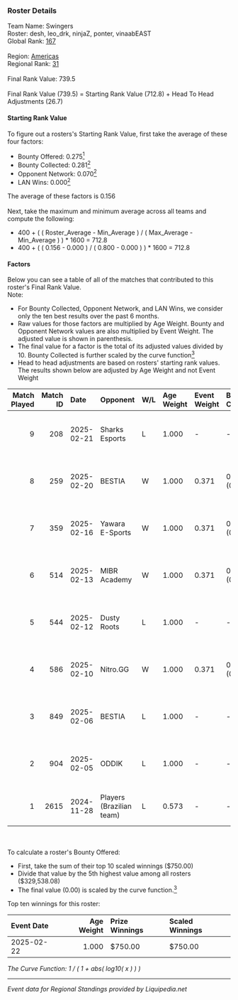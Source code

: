 ### Roster Details<br />
Team Name: Swingers<br />
Roster: desh, leo_drk, ninjaZ, ponter, vinaabEAST<br />
Global Rank: [167](../standings_global.md)<br />
<br />
Region: [Americas]( ../standings_americas.md)<br />
Regional Rank: [31]( ../standings_americas.md)<br />
<br />
Final Rank Value:  739.5<br />
<br />
Final Rank Value (739.5) = Starting Rank Value (712.8) + Head To Head Adjustments (26.7)<br />

#### Starting Rank Value<br />
To figure out a rosters's Starting Rank Value, first take the average of these four factors:<br />
- Bounty Offered: 0.275[<sup>1</sup>](#table2)
- Bounty Collected: 0.281[<sup>2</sup>](#table1)
- Opponent Network: 0.070[<sup>2</sup>](#table1)
- LAN Wins: 0.000[<sup>2</sup>](#table1)

The average of these factors is 0.156<br />
<br />
Next, take the maximum and minimum average across all teams and compute the following:<br />
- 400 + ( ( Roster_Average - Min_Average ) / ( Max_Average - Min_Average ) ) * 1600 = 712.8
- 400 + ( ( 0.156 - 0.000 ) / ( 0.800 - 0.000 ) ) * 1600 = 712.8


#### Factors<br />
Below you can see a table of all of the matches that contributed to this roster's Final Rank Value.<br />
Note:<br />

- For Bounty Collected, Opponent Network, and LAN Wins, we consider only the ten best results over the past 6 months.
- Raw values for those factors are multiplied by Age Weight. Bounty and Opponent Network values are also multiplied by Event Weight. The adjusted value is shown in parenthesis.
- The final value for a factor is the total of its adjusted values divided by 10. Bounty Collected is further scaled by the curve function[<sup>3</sup>](#curveFunction)
- Head to head adjustments are based on rosters' starting rank values. The results shown below are adjusted by Age Weight and not Event Weight
<span id="table1"></span><br />


| Match Played | Match ID | Date       | Opponent                 | W/L | Age Weight | Event Weight | Bounty Collected | Opponent Network | LAN Wins  | H2H Adj. | Roster                                     |
| -: | -: | :- | :- | :- | :- | :- | :- | :- | :- | -: | :- |
|            9 |      208 | 2025-02-21 | Sharks Esports           | L   | 1.000      | -            | -                | -                | -         |    -5.80 | desh, leo_drk, ninjaZ, ponter, vinaabEAST  |
|            8 |      259 | 2025-02-20 | BESTIA                   | W   | 1.000      | 0.371        | 0.069 (0.026)    | 0.472 (0.175)    | 0 (0.000) |    24.32 | desh, leo_drk, ninjaZ, ponter, vinaabEAST  |
|            7 |      359 | 2025-02-16 | Yawara E-Sports          | W   | 1.000      | 0.371        | 0.002 (0.001)    | 0.448 (0.166)    | 0 (0.000) |    13.74 | desh, leo_drk, ninjaZ, ponter, vinaabEAST  |
|            6 |      514 | 2025-02-13 | MIBR Academy             | W   | 1.000      | 0.371        | 0.001 (0.000)    | 0.464 (0.172)    | 0 (0.000) |    15.60 | desh, leo_drk, ninjaZ, ponter, vinaabEAST  |
|            5 |      544 | 2025-02-12 | Dusty Roots              | L   | 1.000      | -            | -                | -                | -         |   -12.78 | desh, leo_drk, ninjaZ, ponter, vinaabEAST  |
|            4 |      586 | 2025-02-10 | Nitro.GG                 | W   | 1.000      | 0.371        | 0.002 (0.001)    | 0.512 (0.190)    | 0 (0.000) |    14.23 | desh, leo_drk, ninjaZ, ponter, vinaabEAST  |
|            3 |      849 | 2025-02-06 | BESTIA                   | L   | 1.000      | -            | -                | -                | -         |    -5.90 | desh, leo_drk, ninjaZ, ponter, vinaabEAST  |
|            2 |      904 | 2025-02-05 | ODDIK                    | L   | 1.000      | -            | -                | -                | -         |    -9.12 | desh, leo_drk, ninjaZ, ponter, vinaabEAST  |
|            1 |     2615 | 2024-11-28 | Players (Brazilian team) | L   | 0.573      | -            | -                | -                | -         |    -7.56 | history, leo_drk, ninjaZ, redi, vinaabEAST |

<br />
<span id="table2"></span><br />
To calculate a roster's Bounty Offered:<br />

- First, take the sum of their top 10 scaled winnings ($750.00)
- Divide that value by the 5th highest value among all rosters ($329,538.08)
- The final value (0.00) is scaled by the curve function.[<sup>3</sup>](#curveFunction)

Top ten winnings for this roster:<br />

| Event Date | Age Weight | Prize Winnings | Scaled Winnings |
| :- | -: | :- | :- |
| 2025-02-22 |      1.000 | $750.00        | $750.00         |


<span id="curveFunction"></span>_The Curve Function: 1 / ( 1 + abs( log10( x ) ) )_<br />

---
_Event data for Regional Standings provided by Liquipedia.net_<br />
